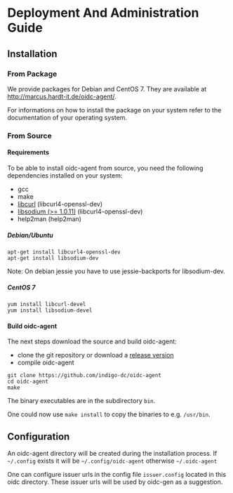 # Deployment And Administration Guide
## Installation
### From Package
We provide packages for Debian and CentOS 7. They are available at
http://marcus.hardt-it.de/oidc-agent/.

For informations on how to install the package on your system refer to the
documentation of your operating system.

### From Source
#### Requirements
To be able to install oidc-agent from source, you need the following dependencies
installed on your system:
- gcc
- make
- [libcurl](https://curl.haxx.se/libcurl/) (libcurl4-openssl-dev)  
- [libsodium (>= 1.0.11)](https://download.libsodium.org/doc/) (libcurl4-openssl-dev)
- help2man (help2man)

##### Debian/Ubuntu
```
apt-get install libcurl4-openssl-dev
apt-get install libsodium-dev
```
Note: On debian jessie you have to use jessie-backports for libsodium-dev.

##### CentOS 7
```
yum install libcurl-devel
yum install libsodium-devel
```

#### Build oidc-agent
The next steps download the source and build oidc-agent:
- clone the git repository or download a [release version](https://github.com/indigo-dc/oidc-agent/releases)
- compile oidc-agent
```
git clone https://github.com/indigo-dc/oidc-agent
cd oidc-agent
make
```
The binary executables are in the subdirectory `bin`.

One could now use ```make install``` to copy the binaries to e.g. `/usr/bin`.

## Configuration
An oidc-agent directory will be created during the installation process. 
If ```~/.config``` exists it will be ```~/.config/oidc-agent``` otherwise ```~/.oidc-agent```

One can configure issuer urls in the config file ```issuer.config``` located in
this oidc directory. These issuer urls will be used by oidc-gen as a suggestion.

